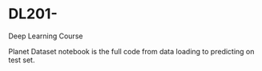 # DL201-
Deep Learning Course

Planet Dataset notebook is the full code from data loading to predicting on test set.
